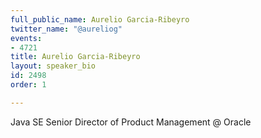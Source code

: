 ```yaml
---
full_public_name: Aurelio Garcia-Ribeyro
twitter_name: "@aureliog"
events:
- 4721
title: Aurelio Garcia-Ribeyro
layout: speaker_bio
id: 2498
order: 1

---
```

Java SE Senior Director of Product Management @ Oracle